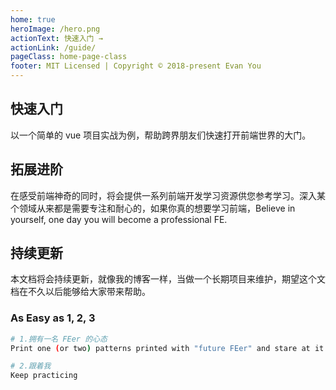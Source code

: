 ```yaml
---
home: true
heroImage: /hero.png
actionText: 快速入门 →
actionLink: /guide/
pageClass: home-page-class
footer: MIT Licensed | Copyright © 2018-present Evan You
---
```


<div style="text-align: center">
  <Bit/>
</div>

<div class="features">
  <div class="feature">
    <h2>快速入门</h2>
    <p>以一个简单的 vue 项目实战为例，帮助跨界朋友们快速打开前端世界的大门。</p>
  </div>
  <div class="feature">
    <h2>拓展进阶</h2>
    <p>在感受前端神奇的同时，将会提供一系列前端开发学习资源供您参考学习。深入某个领域从来都是需要专注和耐心的，如果你真的想要学习前端，Believe in yourself, one day you will become a professional FE.</p>
  </div>
  <div class="feature">
    <h2>持续更新</h2>
    <p>本文档将会持续更新，就像我的博客一样，当做一个长期项目来维护，期望这个文档在不久以后能够给大家带来帮助。</p>
  </div>
</div>

### As Easy as 1, 2, 3

``` bash
# 1.拥有一名 FEer 的心态
Print one (or two) patterns printed with "future FEer" and stare at it with a vow to succeed.

# 2.跟着我
Keep practicing
```